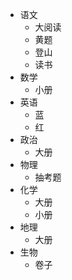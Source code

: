 - 语文
	- 大阅读
	- 黄题
	- 登山
	- 读书
- 数学
	- 小册
- 英语
	- 蓝
	- 红
- 政治
	- 大册
- 物理
	- 抽考题
- 化学
	- 大册
	- 小册
- 地理
	- 大册
- 生物
	- 卷子